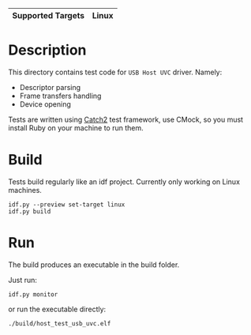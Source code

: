 | Supported Targets | Linux |
| ----------------- | ----- |

# Description

This directory contains test code for `USB Host UVC` driver. Namely:
* Descriptor parsing
* Frame transfers handling
* Device opening

Tests are written using [Catch2](https://github.com/catchorg/Catch2) test framework, use CMock, so you must install Ruby on your machine to run them.

# Build

Tests build regularly like an idf project. Currently only working on Linux machines.

```
idf.py --preview set-target linux
idf.py build
```

# Run

The build produces an executable in the build folder.

Just run:

```
idf.py monitor
```

or run the executable directly:

```
./build/host_test_usb_uvc.elf
```
